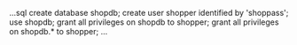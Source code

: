 ...sql
create database shopdb;
create user shopper identified by 'shoppass';
use shopdb;
grant all privileges on shopdb to shopper; 
grant all privileges on shopdb.* to shopper; 
...